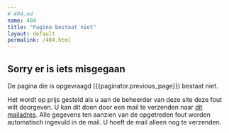 ```yaml
---
# 404.md
name: 404
title: "Pagina bestaat niet"
layout: default
permalink: /404.html
---
```


## Sorry er is iets misgegaan
De pagina die is opgevraagd ({{paginator.previous_page}}) bestaat niet. 

Het wordt op prijs gesteld als u aan de beheerder van deze site deze fout wilt doorgeven. U kan dit doen door een mail te verzenden naar <a href="mailto:arnoud.quanjer@vng.nl?subject=404 melding op {{site}}&body=datum: {{paginator.previous_page}}, tijd: {{site.time}}">dit mailadres</a>. Alle gegevens ten aanzien van de opgetreden fout worden automatisch ingevuld in de mail. U hoeft de mail alleen nog te verzenden.


